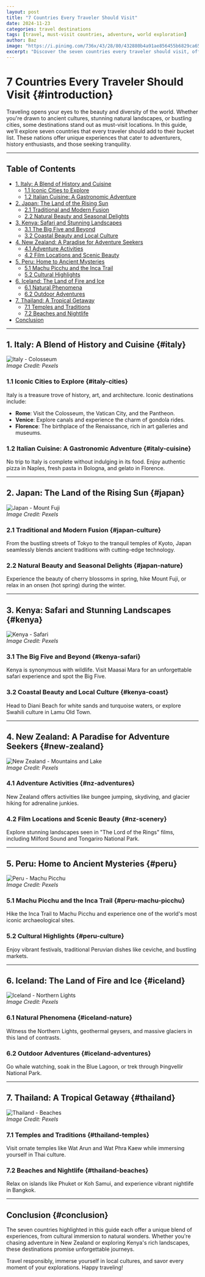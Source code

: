 ```yaml
---
layout: post
title: "7 Countries Every Traveler Should Visit"
date: 2024-11-23
categories: travel destinations
tags: [travel, must-visit countries, adventure, world exploration]
author: Baz
image: "https://i.pinimg.com/736x/43/28/80/432880b4a91ae856455b6829ca657b7e.jpg"
excerpt: "Discover the seven countries every traveler should visit, offering a blend of culture, nature, and adventure to enrich your globetrotting experience."
---
```


# 7 Countries Every Traveler Should Visit {#introduction}

Traveling opens your eyes to the beauty and diversity of the world. Whether you're drawn to ancient cultures, stunning natural landscapes, or bustling cities, some destinations stand out as must-visit locations. In this guide, we’ll explore seven countries that every traveler should add to their bucket list. These nations offer unique experiences that cater to adventurers, history enthusiasts, and those seeking tranquility.

---

## Table of Contents
- [1. Italy: A Blend of History and Cuisine](#italy)
  - [1.1 Iconic Cities to Explore](#italy-cities)
  - [1.2 Italian Cuisine: A Gastronomic Adventure](#italy-cuisine)
- [2. Japan: The Land of the Rising Sun](#japan)
  - [2.1 Traditional and Modern Fusion](#japan-culture)
  - [2.2 Natural Beauty and Seasonal Delights](#japan-nature)
- [3. Kenya: Safari and Stunning Landscapes](#kenya)
  - [3.1 The Big Five and Beyond](#kenya-safari)
  - [3.2 Coastal Beauty and Local Culture](#kenya-coast)
- [4. New Zealand: A Paradise for Adventure Seekers](#new-zealand)
  - [4.1 Adventure Activities](#nz-adventures)
  - [4.2 Film Locations and Scenic Beauty](#nz-scenery)
- [5. Peru: Home to Ancient Mysteries](#peru)
  - [5.1 Machu Picchu and the Inca Trail](#peru-machu-picchu)
  - [5.2 Cultural Highlights](#peru-culture)
- [6. Iceland: The Land of Fire and Ice](#iceland)
  - [6.1 Natural Phenomena](#iceland-nature)
  - [6.2 Outdoor Adventures](#iceland-adventures)
- [7. Thailand: A Tropical Getaway](#thailand)
  - [7.1 Temples and Traditions](#thailand-temples)
  - [7.2 Beaches and Nightlife](#thailand-beaches)
- [Conclusion](#conclusion)

---

## 1. Italy: A Blend of History and Cuisine {#italy}

![Italy - Colosseum](https://www.pexels.com/photo/colosseum-in-rome-169193/)  
*Image Credit: Pexels*

### 1.1 Iconic Cities to Explore {#italy-cities}

Italy is a treasure trove of history, art, and architecture. Iconic destinations include:

- **Rome**: Visit the Colosseum, the Vatican City, and the Pantheon.  
- **Venice**: Explore canals and experience the charm of gondola rides.  
- **Florence**: The birthplace of the Renaissance, rich in art galleries and museums.

### 1.2 Italian Cuisine: A Gastronomic Adventure {#italy-cuisine}

No trip to Italy is complete without indulging in its food. Enjoy authentic pizza in Naples, fresh pasta in Bologna, and gelato in Florence.

---

## 2. Japan: The Land of the Rising Sun {#japan}

![Japan - Mount Fuji](https://www.pexels.com/photo/mount-fuji-with-cherry-blossoms-617255/)  
*Image Credit: Pexels*

### 2.1 Traditional and Modern Fusion {#japan-culture}

From the bustling streets of Tokyo to the tranquil temples of Kyoto, Japan seamlessly blends ancient traditions with cutting-edge technology.

### 2.2 Natural Beauty and Seasonal Delights {#japan-nature}

Experience the beauty of cherry blossoms in spring, hike Mount Fuji, or relax in an onsen (hot spring) during the winter.

---

## 3. Kenya: Safari and Stunning Landscapes {#kenya}

![Kenya - Safari](https://www.pexels.com/photo/elephant-in-safari-247376/)  
*Image Credit: Pexels*

### 3.1 The Big Five and Beyond {#kenya-safari}

Kenya is synonymous with wildlife. Visit Maasai Mara for an unforgettable safari experience and spot the Big Five.

### 3.2 Coastal Beauty and Local Culture {#kenya-coast}

Head to Diani Beach for white sands and turquoise waters, or explore Swahili culture in Lamu Old Town.

---

## 4. New Zealand: A Paradise for Adventure Seekers {#new-zealand}

![New Zealand - Mountains and Lake](https://www.pexels.com/photo/mountain-and-lake-landscape-753626/)  
*Image Credit: Pexels*

### 4.1 Adventure Activities {#nz-adventures}

New Zealand offers activities like bungee jumping, skydiving, and glacier hiking for adrenaline junkies.

### 4.2 Film Locations and Scenic Beauty {#nz-scenery}

Explore stunning landscapes seen in "The Lord of the Rings" films, including Milford Sound and Tongariro National Park.

---

## 5. Peru: Home to Ancient Mysteries {#peru}

![Peru - Machu Picchu](https://www.pexels.com/photo/machu-picchu-1039892/)  
*Image Credit: Pexels*

### 5.1 Machu Picchu and the Inca Trail {#peru-machu-picchu}

Hike the Inca Trail to Machu Picchu and experience one of the world's most iconic archaeological sites.

### 5.2 Cultural Highlights {#peru-culture}

Enjoy vibrant festivals, traditional Peruvian dishes like ceviche, and bustling markets.

---

## 6. Iceland: The Land of Fire and Ice {#iceland}

![Iceland - Northern Lights](https://www.pexels.com/photo/northern-lights-over-mountains-1763075/)  
*Image Credit: Pexels*

### 6.1 Natural Phenomena {#iceland-nature}

Witness the Northern Lights, geothermal geysers, and massive glaciers in this land of contrasts.

### 6.2 Outdoor Adventures {#iceland-adventures}

Go whale watching, soak in the Blue Lagoon, or trek through Þingvellir National Park.

---

## 7. Thailand: A Tropical Getaway {#thailand}

![Thailand - Beaches](https://www.pexels.com/photo/boats-on-a-thailand-beach-678750/)  
*Image Credit: Pexels*

### 7.1 Temples and Traditions {#thailand-temples}

Visit ornate temples like Wat Arun and Wat Phra Kaew while immersing yourself in Thai culture.

### 7.2 Beaches and Nightlife {#thailand-beaches}

Relax on islands like Phuket or Koh Samui, and experience vibrant nightlife in Bangkok.

---

## Conclusion {#conclusion}

The seven countries highlighted in this guide each offer a unique blend of experiences, from cultural immersion to natural wonders. Whether you're chasing adventure in New Zealand or exploring Kenya's rich landscapes, these destinations promise unforgettable journeys.

Travel responsibly, immerse yourself in local cultures, and savor every moment of your explorations. Happy traveling!
